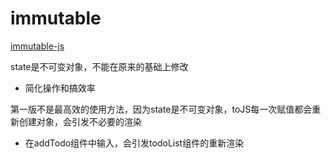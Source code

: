 # immutable
[immutable-js](https://github.com/immutable-js/immutable-js)

state是不可变对象，不能在原来的基础上修改

- 简化操作和搞效率
  
第一版不是最高效的使用方法，因为state是不可变对象，toJS每一次赋值都会重新创建对象，会引发不必要的渲染
- 在addTodo组件中输入，会引发todoList组件的重新渲染